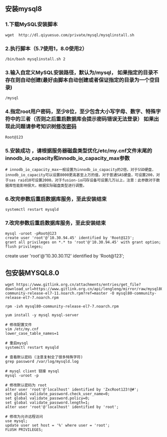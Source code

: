 ## 安装mysql8

### 1.下载MySQL安装脚本

```shell
wget  http://dl.qiyuesuo.com/private/mysql/mysqlinstall.sh
```

### 2.执行脚本（5.7使用1，8.0使用2）

```shell
/bin/bash mysqlinstall.sh 2
```

### 3.输入自定义MySQL安装路径，默认为/mysql， 如果指定的目录不存在则自动创建(最好由脚本自动创建或者保证指定的目录为一个空目录)

```shell
/mysql
```

### 4.指定root用户密码，至少8位，至少包含大小写字母、数字、特殊字符中的三者（否则之后重启数据库会提示密码错误无法登录） 如果出现此问题请参考知识树[修改密码]()

```shell
Root@123
```

### 5.安装成功 ，请根据服务器磁盘类型优化/etc/my.cnf文件末尾的innodb_io_capacity和innodb_io_capacity_max参数

```config
# innodb_io_capacity_max一般设置为innodb_io_capacity的2倍，对于SSD硬盘，innodb_io_capacity可以设置8000更高甚至上万的值，对于普通SAS硬盘，可设置200，对于sas raid10可设置2000，对于fusion-io闪存设备可设置几万以上，注意：此参数对于数据库性能影响很大，根据实际磁盘类型进行调整。
```

### 6.改完参数后重启数据库服务，至此安装结束

```shell
systemctl restart mysqld
```

### 7.改完参数后重启数据库服务，至此安装结束

```mysql
mysql -uroot -pRoot@123
create user 'root'@'10.30.94.45' identified by 'Root@123';
grant all privileges on *.* to 'root'@'10.30.94.45' with grant option;
flush privileges;
```

create user 'root'@'10.30.30.112' identified by 'Root@123';



## 包安装MYSQL8.0

```shell
wget https://www.gitlink.org.cn/attachments/entries/get_file?download_url=https://www.gitlink.org.cn/api/lengleng/mirror/raw/mysql80-community-release-el7-11.noarch.rpm?ref=master -O mysql80-community-release-el7-7.noarch.rpm

rpm -ivh mysql80-community-release-el7-7.noarch.rpm

yum install -y mysql mysql-server

# 修改配置文件
vim /etc/my.cnf
lower_case_table_names=1

# 重启mysql
systemctl restart mysqld

# 查看默认密码 (注意复制全了很多特殊字符)
grep password /var/log/mysqld.log

# mysql client 链接 mysql
mysql -uroot -p

# 修改默认密码为 root
alter user 'root'@'localhost' identified by 'ZxcRoot123!@#';
set global validate_password.check_user_name=0;
set global validate_password.policy=0;
set global validate_password.length=1;
alter user 'root'@'localhost' identified by 'root';

# 修改为允许远程访问
use mysql;
update user set host = '%' where user = 'root';
FLUSH PRIVILEGES;
```

